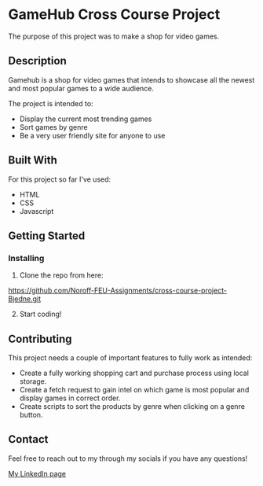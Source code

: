 # GameHub Cross Course Project

The purpose of this project was to make a shop for video games.

## Description

Gamehub is a shop for video games that intends to showcase all the newest and most popular games to a wide audience. 

The project is intended to:
 - Display the current most trending games
 - Sort games by genre
 - Be a very user friendly site for anyone to use

## Built With

For this project so far I've used:

- HTML
- CSS
- Javascript

## Getting Started

### Installing

1. Clone the repo from here:

https://github.com/Noroff-FEU-Assignments/cross-course-project-Bjedne.git

2. Start coding!

## Contributing

This project needs a couple of important features to fully work as intended:
 - Create a fully working shopping cart and purchase process using local storage.
 - Create a fetch request to gain intel on which game is most popular and display games in correct order.
 - Create scripts to sort the products by genre when clicking on a genre button.

## Contact

Feel free to reach out to my through my socials if you have any questions!

[My LinkedIn page](https://www.linkedin.com/in/bj%C3%B8rnar-jakobsen-3176a5261/)